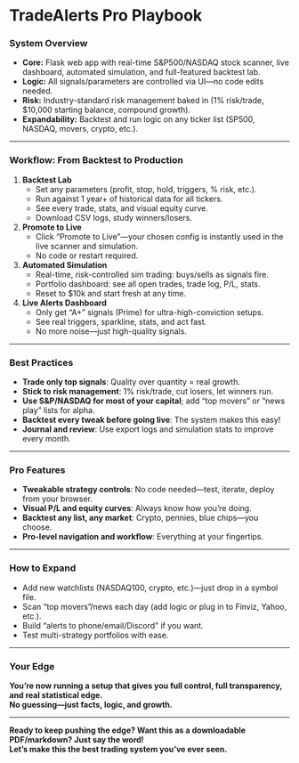 # TradeAlerts Pro Playbook

### System Overview
- **Core:** Flask web app with real-time S&P500/NASDAQ stock scanner, live dashboard, automated simulation, and full-featured backtest lab.
- **Logic:** All signals/parameters are controlled via UI—no code edits needed.
- **Risk:** Industry-standard risk management baked in (1% risk/trade, $10,000 starting balance, compound growth).
- **Expandability:** Backtest and run logic on any ticker list (SP500, NASDAQ, movers, crypto, etc.).

---

### Workflow: From Backtest to Production

1. **Backtest Lab**
   - Set any parameters (profit, stop, hold, triggers, % risk, etc.).
   - Run against 1 year+ of historical data for all tickers.
   - See every trade, stats, and visual equity curve.
   - Download CSV logs, study winners/losers.
2. **Promote to Live**
   - Click “Promote to Live”—your chosen config is instantly used in the live scanner and simulation.
   - No code or restart required.
3. **Automated Simulation**
   - Real-time, risk-controlled sim trading: buys/sells as signals fire.
   - Portfolio dashboard: see all open trades, trade log, P/L, stats.
   - Reset to $10k and start fresh at any time.
4. **Live Alerts Dashboard**
   - Only get “A+” signals (Prime) for ultra-high-conviction setups.
   - See real triggers, sparkline, stats, and act fast.
   - No more noise—just high-quality signals.

---

### Best Practices

- **Trade only top signals**: Quality over quantity = real growth.
- **Stick to risk management**: 1% risk/trade, cut losers, let winners run.
- **Use S&P/NASDAQ for most of your capital**; add “top movers” or “news play” lists for alpha.
- **Backtest every tweak before going live**: The system makes this easy!
- **Journal and review**: Use export logs and simulation stats to improve every month.

---

### Pro Features
- **Tweakable strategy controls**: No code needed—test, iterate, deploy from your browser.
- **Visual P/L and equity curves**: Always know how you’re doing.
- **Backtest any list, any market**: Crypto, pennies, blue chips—you choose.
- **Pro-level navigation and workflow**: Everything at your fingertips.

---

### How to Expand
- Add new watchlists (NASDAQ100, crypto, etc.)—just drop in a symbol file.
- Scan “top movers”/news each day (add logic or plug in to Finviz, Yahoo, etc.).
- Build “alerts to phone/email/Discord” if you want.
- Test multi-strategy portfolios with ease.

---

### Your Edge
**You’re now running a setup that gives you full control, full transparency, and real statistical edge.  
No guessing—just facts, logic, and growth.**

---

**Ready to keep pushing the edge? Want this as a downloadable PDF/markdown? Just say the word!  
Let’s make this the best trading system you’ve ever seen.**
